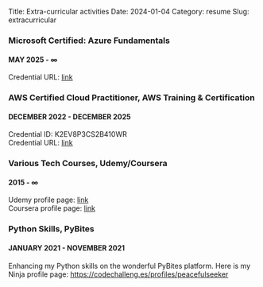 Title: Extra-curricular activities
Date: 2024-01-04
Category: resume
Slug: extracurricular

### Microsoft Certified: Azure Fundamentals

#### MAY 2025 - &#8734;

Credential URL: <a href="https://learn.microsoft.com/api/credentials/share/en-gb/alebyov/19158BE66DF6497F?sharingId" target="_blank" class="content-link">link</a> <br/>

### AWS Certified Cloud Practitioner, AWS Training & Certification

#### DECEMBER 2022 - DECEMBER 2025

Credential ID: K2EV8P3CS2B410WR <br/>
Credential URL: <a href="https://aw.certmetrics.com/amazon/public/verification.aspx" target="_blank" class="content-link">link</a>

### Various Tech Courses, Udemy/Coursera

#### 2015 - &#8734;

Udemy profile page: <a href="https://www.udemy.com/user/alexeyvorobyov/" target="_blank" class="content-link">link</a> <br/>
Coursera profile page: <a href="https://www.coursera.org/user/24d401e1022bf7551a05a07cefa7c4ed" target="_blank" class="content-link">link</a>

### Python Skills, PyBites

#### JANUARY 2021 - NOVEMBER 2021

Enhancing my Python skills on the wonderful PyBites platform. Here is my Ninja profile page: <a href="https://codechalleng.es/profiles/peacefulseeker" target="_blank" class="content-link">https://codechalleng.es/profiles/peacefulseeker</a>

